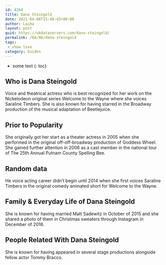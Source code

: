 ```yaml
---
id: 4264
title: Dana Steingold
date: 2021-04-06T15:48:43+00:00
author: Laima
layout: post
guid: https://ukdataservers.com/dana-steingold/
permalink: /04/06/dana-steingold
tags:
 - show love
category: Guides
---
```


* some text
{: toc}


## Who is Dana Steingold
                  
                  
                  
Voice and theatrical actress who is best recognized for her work on the Nickelodeon original series Welcome to the Wayne where she voices Saraline Timbers. She is also known for having starred in the Broadway production of the musical adaptation of Beetlejuice. 
                  
              
            
              
            
                
                
                
## Prior to Popularity
                  
                  
                  
She originally got her start as a theater actress in 2005 when she performed in the original off-off-broadway production of Goddess Wheel. She gained further attention in 2006 as a cast member in the national tour of The 25th Annual Putnam County Spelling Bee. 
                  
              
            
              
            
                
                
                
## Random data
                  
                  
                  
He voice acting career didn&#8217;t begin until 2014 when she first voices Saraline Timbers in the original comedy animated short for Welcome to the Wayne.
                  
              
            
              
            
                
                
                
## Family & Everyday Life of Dana Steingold
                  
                  
                  
She is known for having married Matt Sadewitz in October of 2015 and she shared a photo of them in Christmas sweaters through Instagram in December of 2018. 
                  
              
            
              
            
                
                
                
## People Related With Dana Steingold
                  
                  
                  
She is known for having appeared in several stage productions alongside fellow actor Tommy Bracco. 
                  
              
            
              
            
                
              
            
              
              
            
            
              
            
          
          
          